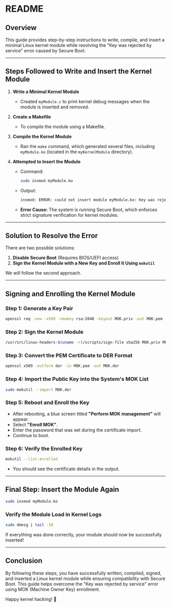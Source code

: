 # README

## Overview
This guide provides step-by-step instructions to write, compile, and insert a minimal Linux kernel module while resolving the "Key was rejected by service" error caused by Secure Boot.

---

## Steps Followed to Write and Insert the Kernel Module

1. **Write a Minimal Kernel Module**
   - Created `myModule.c` to print kernel debug messages when the module is inserted and removed.

2. **Create a Makefile**
   - To compile the module using a Makefile.

3. **Compile the Kernel Module**
   - Ran the `make` command, which generated several files, including `myModule.ko` (located in the `myKernelModule` directory).

4. **Attempted to Insert the Module**
   - Command:
     ```sh
     sudo insmod myModule.ko
     ```
   - Output:
     ```sh
     insmod: ERROR: could not insert module myModule.ko: Key was rejected by service
     ```
   - **Error Cause:** The system is running Secure Boot, which enforces strict signature verification for kernel modules.

---

## Solution to Resolve the Error

There are two possible solutions:

1. **Disable Secure Boot** (Requires BIOS/UEFI access)
2. **Sign the Kernel Module with a New Key and Enroll It Using `mokutil`**

We will follow the second approach.

---

## Signing and Enrolling the Kernel Module

### **Step 1: Generate a Key Pair**
```sh
openssl req -new -x509 -newkey rsa:2048 -keyout MOK.priv -out MOK.pem -nodes -days 36500 -subj "/CN=MyKernelModule/"
```

### **Step 2: Sign the Kernel Module**
```sh
/usr/src/linux-headers-$(uname -r)/scripts/sign-file sha256 MOK.priv MOK.pem myModule.ko
```

### **Step 3: Convert the PEM Certificate to DER Format**
```sh
openssl x509 -outform der -in MOK.pem -out MOK.der
```

### **Step 4: Import the Public Key into the System's MOK List**
```sh
sudo mokutil --import MOK.der
```

### **Step 5: Reboot and Enroll the Key**
- After rebooting, a blue screen titled **"Perform MOK management"** will appear.
- Select **"Enroll MOK"**.
- Enter the password that was set during the certificate import.
- Continue to boot.

### **Step 6: Verify the Enrolled Key**
```sh
mokutil --list-enrolled
```
- You should see the certificate details in the output.

---

## Final Step: Insert the Module Again
```sh
sudo insmod myModule.ko
```

### **Verify the Module Load in Kernel Logs**
```sh
sudo dmesg | tail -10
```

If everything was done correctly, your module should now be successfully inserted!

---

## Conclusion
By following these steps, you have successfully written, compiled, signed, and inserted a Linux kernel module while ensuring compatibility with Secure Boot. This guide helps overcome the "Key was rejected by service" error using MOK (Machine Owner Key) enrollment.

Happy kernel hacking! 🚀
